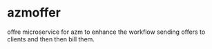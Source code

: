 # azmoffer
offre microservice for azm to enhance the workflow sending offers to clients and then then bill them.
